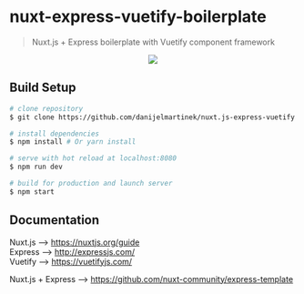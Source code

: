 # nuxt-express-vuetify-boilerplate

> Nuxt.js + Express boilerplate with Vuetify component framework

<p align="center"><img src="https://github.com/danijelmartinek/nuxt.js-express-vuetify/blob/master/assets/img/nuxtexpressvuetify.png"></p>

## Build Setup

``` bash
# clone repository
$ git clone https://github.com/danijelmartinek/nuxt.js-express-vuetify.git

# install dependencies
$ npm install # Or yarn install

# serve with hot reload at localhost:8080
$ npm run dev

# build for production and launch server
$ npm start
```

## Documentation

Nuxt.js --> https://nuxtjs.org/guide </br>
Express --> http://expressjs.com/ </br>
Vuetify --> https://vuetifyjs.com/ </br>

Nuxt.js + Express --> https://github.com/nuxt-community/express-template

